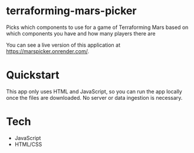 # terraforming-mars-picker
Picks which components to use for a game of Terraforming Mars based on which components you have and how many players there are

You can see a live version of this application at https://marspicker.onrender.com/.

# Quickstart
This app only uses HTML and JavaScript, so you can run the app locally once the files are downloaded. No server or data ingestion is necessary.

# Tech
- JavaScript
- HTML/CSS